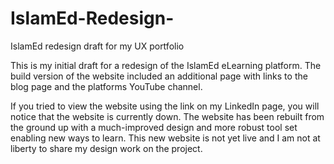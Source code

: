 # IslamEd-Redesign-
IslamEd redesign draft for my UX portfolio

This is my initial draft for a redesign of the IslamEd eLearning platform. The build version of the website included an additional page with links to the blog page and the platforms YouTube channel.  

If you tried to view the website using the link on my LinkedIn page, you will notice that the website is currently down. The website has been rebuilt from the ground up with a much-improved design and more robust tool set enabling new ways to learn. This new website is not yet live and I am not at liberty to share my design work on the project. 
